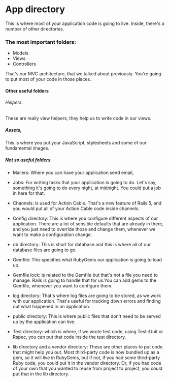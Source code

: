 
# App directory
 This is where most of your application code is going to live. Inside, there's a number of other directories.
### The most important folders:
   - Models
   - Views
   - Controllers

That's our MVC architecture, that we talked about previously. You're going to put most of your code in those places.
#### Other useful folders

###### Helpers.

These are really view helpers, they help us to write code in our views.

##### Assets,

This is where you put your JavaScript, stylesheets and some of our fundamental images.

##### Not so useful folders
- Mailers:
Where you can have your application send email,

- Jobs:
For writing tasks that your application is going to do. Let's say, something it's going to do every night, at midnight. You could put a job in here for that.

- Channels:
 is used for Action Cable. That's a new feature of Rails 5, and you would put all of your Action Cable code inside channels.

- Config directory: This is where you configure different aspects of our application. There are a lot of sensible defaults that are already in there, and you just need to override those and change them, whenever we want to make a configuration change.

- db directory:
This is short for database and this is where all of our database files are going to go.

- Gemfile:
 This specifies what RubyGems our application is going to load up.

- Gemfile lock:
 is related to the Gemfile but that's not a file you need to manage. Rails is going to handle that for us.You can add gems to the Gemfile, whenever you want to configure them.

- log directory:
 That's where log files are going to be stored, as we work with our application. That's useful for tracking down errors and finding out what happened in an application.

- public directory: This is where public files that don't need to be served up by the application can live.

- Test directory: which is where, if we wrote test code, using Test::Unit or Rspec, you can put that code inside the test directory.

- lib directory and a vendor directory:
 These are other places to put code that might help you out. Most third-party code is now bundled up as a gem, so it will live in RubyGems, but if not, if you had some third-party Ruby code, you could put it in the vendor directory. Or, if you had code of your own that you wanted to reuse from project to project, you could put that in the lib directory.
